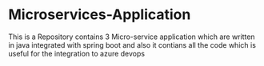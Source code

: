 # Microservices-Application
This is a Repository contains 3 Micro-service application which are written in java integrated with spring boot and also it contians all the code which is useful for the integration to azure devops
